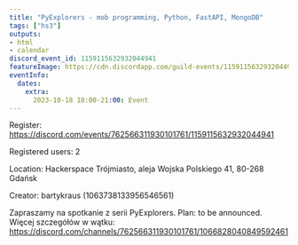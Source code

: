 ```yaml
---
title: "PyExplorers - mob programming, Python, FastAPI, MongoDB"
tags: ["hs3"]
outputs:
- html
- calendar
discord_event_id: 1159115632932044941
featureImage: https://cdn.discordapp.com/guild-events/1159115632932044941/70ce4a270bc6280afa9967239357dfe9.png?size=1024
eventInfo:
  dates:
    extra:
      2023-10-18 18:00-21:00: Event
---
```

Register: <https://discord.com/events/762566311930101761/1159115632932044941>

Registered users: 2

Location: Hackerspace Trójmiasto, aleja Wojska Polskiego 41, 80-268 Gdańsk

Creator: bartykraus (1063738133956546561)

Zapraszamy na spotkanie z serii PyExplorers. Plan:  to be announced. Więcej szczegółów w wątku: https://discord.com/channels/762566311930101761/1066828040849592461
